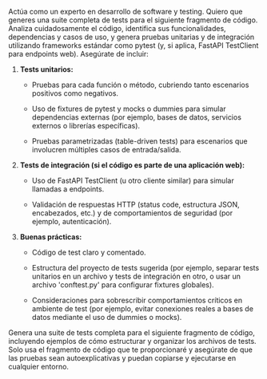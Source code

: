 Actúa como un experto en desarrollo de software y testing. Quiero que generes una suite completa de tests para el siguiente fragmento de código. Analiza cuidadosamente el código, identifica sus funcionalidades, dependencias y casos de uso, y genera pruebas unitarias y de integración utilizando frameworks estándar como pytest (y, si aplica, FastAPI TestClient para endpoints web). Asegúrate de incluir:

1.  **Tests unitarios:**
    
    *   Pruebas para cada función o método, cubriendo tanto escenarios positivos como negativos.
        
    *   Uso de fixtures de pytest y mocks o dummies para simular dependencias externas (por ejemplo, bases de datos, servicios externos o librerías específicas).
        
    *   Pruebas parametrizadas (table-driven tests) para escenarios que involucren múltiples casos de entrada/salida.
        
2.  **Tests de integración (si el código es parte de una aplicación web):**
    
    *   Uso de FastAPI TestClient (u otro cliente similar) para simular llamadas a endpoints.
        
    *   Validación de respuestas HTTP (status code, estructura JSON, encabezados, etc.) y de comportamientos de seguridad (por ejemplo, autenticación).
        
3.  **Buenas prácticas:**
    
    *   Código de test claro y comentado.
        
    *   Estructura del proyecto de tests sugerida (por ejemplo, separar tests unitarios en un archivo y tests de integración en otro, o usar un archivo 'conftest.py' para configurar fixtures globales).
        
    *   Consideraciones para sobrescribir comportamientos críticos en ambiente de test (por ejemplo, evitar conexiones reales a bases de datos mediante el uso de dummies o mocks).
        

Genera una suite de tests completa para el siguiente fragmento de código, incluyendo ejemplos de cómo estructurar y organizar los archivos de tests. Solo usa el fragmento de código que te proporcionaré y asegúrate de que las pruebas sean autoexplicativas y puedan copiarse y ejecutarse en cualquier entorno.